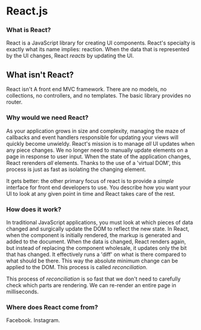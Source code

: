 # React.js

### What is React?

React is a JavaScript library for creating UI components. React's specialty is
exactly what its name implies: reaction. When the data that is
represented by the UI changes, React *reacts* by updating the UI.

## What isn't React?

React isn't A front end MVC framework. There are no models, no collections, no 
controllers, and no templates. The basic library provides no router.

### Why would we need React?

As your application grows in size and complexity, managing the maze of
callbacks and event handlers responsible for updating your views will
quickly become unwieldy. React's mission is to manage *all* UI updates
when any piece changes. We no longer need to manually update elements
on a page in response to user input. When the state of the application
changes, React rerenders *all* elements. Thanks to the use of a 'virtual
DOM', this process is just as fast as isolating the changing element.

It gets better: the other primary focus of react is to provide a
*simple* interface for front end developers to use. You describe how you
want your UI to look at any given point in time and React takes care 
of the rest.

### How does it work?

In traditional JavaScript applications, you must look at which pieces of
data changed and surgically update the DOM to reflect the new state. In
React, when the component is initially rendered, the markup is generated
and added to the document. When the data is changed, React renders
again, but instead of replacing the component wholesale, it updates only
the bit that has changed. It effectively runs a 'diff' on what is there
compared to what should be there. This way the absolute minimum change
can be applied to the DOM. This process is called *reconciliation*.

This process of *reconciliation* is so fast that we don't need to
carefully check which parts are rendering. We can re-render an entire
page in milliseconds. 

### Where does React come from?
Facebook. Instagram.
